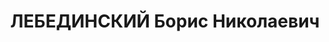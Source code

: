 ---
title: ЛЕБЕДИНСКИЙ Борис Николаевич
description: Род. в 1885, Орел, ученый, доктор сельскохозяйственных наук, селекционер
  сахарной свеклы и пшеницы, зав. Селекционной Секцией Всеукраинского Научно-Исследовательского
  Института Сахарной Промышленности. арестован 28.07.1937. Приговорен ВК ВС СССР 04.11.1937
  к ВМН. Реабилитирован 06.02.1957.
---